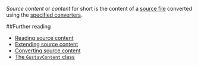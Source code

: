 *Source content* or *content* for short is the content of a [source file](Source-files) converted using the [specified converters](Gustav-core-options#_conv).



##Further reading

+   [Reading source content](Reading-source-content)
+   [Extending source content](Extending-source-content)
+   [Converting source content](Converting-source-content)
+   [The `GustavContent` class](API#gustavcontent)